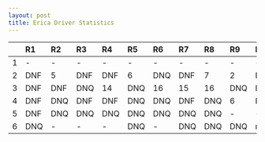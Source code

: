 ```yaml
---
layout: post 
title: Erica Driver Statistics
--- 
```


|    | R1   | R2   | R3   | R4   | R5   | R6   | R7   | R8   | R9   | R10   | R11   | R12   |
|---:|:-----|:-----|:-----|:-----|:-----|:-----|:-----|:-----|:-----|:------|:------|:------|
|  1 | -    | -    | -    | -    | -    | -    | -    | -    | -    | -     | -     | -     |
|  2 | DNF  | 5    | DNF  | DNF  | 6    | DNQ  | DNF  | 7    | 2    | DNF   | DNF   | DNF   |
|  3 | DNF  | DNF  | DNQ  | 14   | DNQ  | 16   | 15   | 16   | DNQ  | DNQ   | DNQ   | -     |
|  4 | DNF  | DNQ  | DNF  | DNF  | DNQ  | DNQ  | DNF  | DNQ  | 6    | DNQ   | DNQ   | DNF   |
|  5 | DNF  | DNQ  | DNQ  | DNQ  | DNQ  | DNQ  | DNQ  | DNQ  | -    | -     | -     | -     |
|  6 | DNQ  | -    | -    | -    | DNQ  | -    | DNQ  | DNQ  | DNQ  | nan   | nan   | nan   |